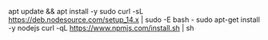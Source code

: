 apt update && apt install -y sudo
curl -sL https://deb.nodesource.com/setup_14.x | sudo -E bash -
sudo apt-get install -y nodejs
curl -qL https://www.npmjs.com/install.sh | sh
